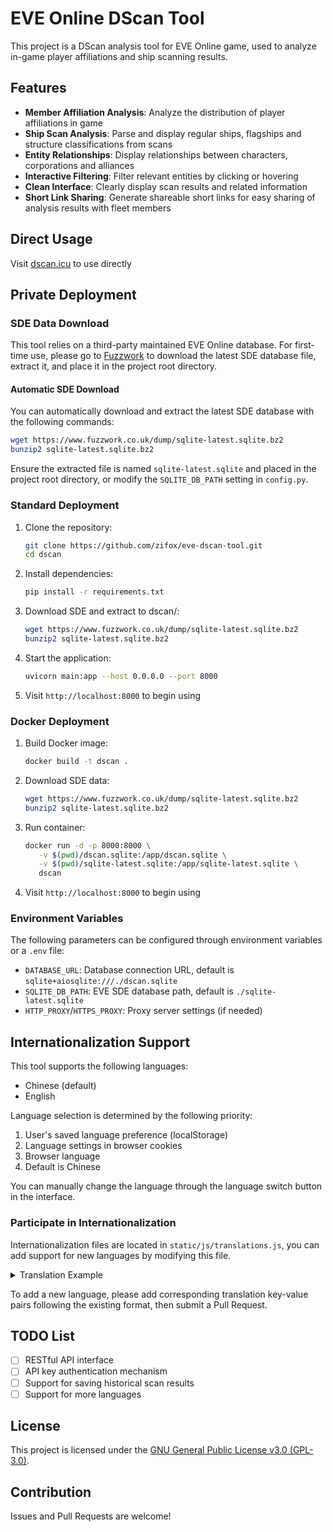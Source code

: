 # EVE Online DScan Tool

This project is a DScan analysis tool for EVE Online game, used to analyze in-game player affiliations and ship scanning results.

## Features

- **Member Affiliation Analysis**: Analyze the distribution of player affiliations in game
- **Ship Scan Analysis**: Parse and display regular ships, flagships and structure classifications from scans
- **Entity Relationships**: Display relationships between characters, corporations and alliances
- **Interactive Filtering**: Filter relevant entities by clicking or hovering
- **Clean Interface**: Clearly display scan results and related information
- **Short Link Sharing**: Generate shareable short links for easy sharing of analysis results with fleet members

## Direct Usage

Visit [dscan.icu](https://dscan.icu/) to use directly

## Private Deployment

### SDE Data Download

This tool relies on a third-party maintained EVE Online database. For first-time use, please go to [Fuzzwork](https://www.fuzzwork.co.uk/dump/) to download the latest SDE database file, extract it, and place it in the project root directory.

#### Automatic SDE Download

You can automatically download and extract the latest SDE database with the following commands:

```bash
wget https://www.fuzzwork.co.uk/dump/sqlite-latest.sqlite.bz2
bunzip2 sqlite-latest.sqlite.bz2
```

Ensure the extracted file is named `sqlite-latest.sqlite` and placed in the project root directory, or modify the `SQLITE_DB_PATH` setting in `config.py`.

### Standard Deployment

1. Clone the repository:
   ```bash
   git clone https://github.com/zifox/eve-dscan-tool.git
   cd dscan
   ```

2. Install dependencies:
   ```bash
   pip install -r requirements.txt
   ```

3. Download SDE and extract to dscan/:
   ```bash
   wget https://www.fuzzwork.co.uk/dump/sqlite-latest.sqlite.bz2
   bunzip2 sqlite-latest.sqlite.bz2
   ```

4. Start the application:
   ```bash
   uvicorn main:app --host 0.0.0.0 --port 8000
   ```

5. Visit `http://localhost:8000` to begin using

### Docker Deployment

1. Build Docker image:
   ```bash
   docker build -t dscan .
   ```

2. Download SDE data:
   ```bash
   wget https://www.fuzzwork.co.uk/dump/sqlite-latest.sqlite.bz2
   bunzip2 sqlite-latest.sqlite.bz2
   ```

3. Run container:
   ```bash
   docker run -d -p 8000:8000 \
      -v $(pwd)/dscan.sqlite:/app/dscan.sqlite \
      -v $(pwd)/sqlite-latest.sqlite:/app/sqlite-latest.sqlite \
      dscan
   ```

4. Visit `http://localhost:8000` to begin using

### Environment Variables

The following parameters can be configured through environment variables or a `.env` file:

- `DATABASE_URL`: Database connection URL, default is `sqlite+aiosqlite:///./dscan.sqlite`
- `SQLITE_DB_PATH`: EVE SDE database path, default is `./sqlite-latest.sqlite`
- `HTTP_PROXY`/`HTTPS_PROXY`: Proxy server settings (if needed)

## Internationalization Support

This tool supports the following languages:
- Chinese (default)
- English

Language selection is determined by the following priority:
1. User's saved language preference (localStorage)
2. Language settings in browser cookies
3. Browser language
4. Default is Chinese

You can manually change the language through the language switch button in the interface.

### Participate in Internationalization

Internationalization files are located in `static/js/translations.js`, you can add support for new languages by modifying this file.

<details>
  <summary>Translation Example</summary>

```javascript
const translations = {
  'zh': {
    'title': 'EVE Online DScan 分析工具',
    'tool_desc': '这是一个简单的EVE Online DScan分析工具，可以帮助您分析本地频道成员和舰船扫描结果。只需将DScan数据粘贴到下面的文本框中，然后点击提交按钮即可。',
    'paste_dscan_data': '粘贴Dscan数据',
    // More Chinese translations...
  },
  'en': {
    'title': 'EVE Online DScan Analysis Tool',
    'tool_desc': 'This is a simple EVE Online DScan analysis tool that can help you analyze local channel members and ship scan results.Just paste the DScan data into the text box below and click the submit button.',
    'paste_dscan_data': 'Paste DScan Data',
    // More English translations...
  },
  // Add new languages, for example:
  // 'ru': { ... },
  // 'de': { ... }
}
```
</details>

To add a new language, please add corresponding translation key-value pairs following the existing format, then submit a Pull Request.

## TODO List

- [ ] RESTful API interface
- [ ] API key authentication mechanism
- [ ] Support for saving historical scan results
- [ ] Support for more languages

## License

This project is licensed under the [GNU General Public License v3.0 (GPL-3.0)](https://www.gnu.org/licenses/gpl-3.0.html).

## Contribution

Issues and Pull Requests are welcome!